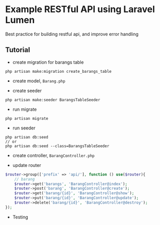 # Example RESTful API using Laravel Lumen

Best practice for building restful api, and improve error handling

## Tutorial

- create migration for barangs table <br>
```
php artisan make:migration create_barangs_table
```

- create model, <code>Barang.php</code>

- create seeder <br>

```
php artisan make:seeder BarangsTableSeeder
```

- run migrate <br>

```
php artisan migrate
```

- run seeder <br>
```
php artisan db:seed
// or
php artisan db:seed --class=BarangsTableSeeder
```

- create controller, <code>BarangController.php</code>

- update router <br>
```php
$router->group(['prefix' => 'api/'], function () use($router){
    // barang
    $router->get('barangs', 'BarangController@index');
    $router->post('barang', 'BarangController@create');
    $router->get('barang/{id}', 'BarangController@show');
    $router->put('barang/{id}', 'BarangController@update');
    $router->delete('barang/{id}', 'BarangController@destroy');
});
```

- Testing
